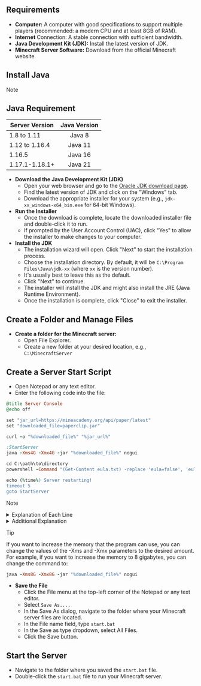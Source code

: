 ## Requirements
- **Computer:** A computer with good specifications to support multiple players (recommended: a modern CPU and at least 8GB of RAM).
- **Internet** Connection: A stable connection with sufficient bandwidth.
- **Java Development Kit (JDK):** Install the latest version of JDK.
- **Minecraft Server Software:** Download from the official Minecraft website.

## Install Java
> [!NOTE]
> ## Java Requirement
> | Server Version | Java Version |
> | --- | :---: |
> | 1.8 to 1.11 | Java 8 |
> | 1.12 to 1.16.4 | Java 11 |
> | 1.16.5 | Java 16 |
> | 1.17.1-1.18.1+ | Java 21 |
- **Download the Java Development Kit (JDK)**
  - Open your web browser and go to the [Oracle JDK download page](https://www.oracle.com/java/technologies/downloads/?er=221886#java22).
  - Find the latest version of JDK and click on the "Windows" tab.
  - Download the appropriate installer for your system (e.g., `jdk-xx_windows-x64_bin.exe` for 64-bit Windows).
- **Run the Installer**
  - Once the download is complete, locate the downloaded installer file and double-click it to run.
  - If prompted by the User Account Control (UAC), click "Yes" to allow the installer to make changes to your computer.
- **Install the JDK**
  - The installation wizard will open. Click "Next" to start the installation process.
  - Choose the installation directory. By default, it will be `C:\Program Files\Java\jdk-xx` (where `xx` is the version number).
  - It's usually best to leave this as the default.
  - Click "Next" to continue.
  - The installer will install the JDK and might also install the JRE (Java Runtime Environment).
  - Once the installation is complete, click "Close" to exit the installer.

## Create a Folder and Manage Files
- **Create a folder for the Minecraft server:**
  - Open File Explorer.
  - Create a new folder at your desired location, e.g., `C:\MinecraftServer`

## Create a Server Start Script
- Open Notepad or any text editor.
- Enter the following code into the file:
```ruby
@title Server Console
@echo off

set "jar_url=https://mineacademy.org/api/paper/latest"
set "downloaded_file=paperclip.jar"

curl -o "%downloaded_file%" "%jar_url%"

:StartServer
java -Xms4G -Xmx4G -jar "%downloaded_file%" nogui

cd C:\path\to\directory
powershell -Command "(Get-Content eula.txt) -replace 'eula=false', 'eula=true' | Set-Content eula.txt"

echo (%time%) Server restarting!
timeout 5
goto StartServer
```
> [!NOTE]
> <details>
>  <summary>Explanation of Each Line</summary>
> 
> **1. `@title Server Console`**
> - Sets the title of the Command Prompt window to "Server Console".
> 
> **2. `@echo off`**
> - Turns off command echoing in the Command Prompt to make the output cleaner.
> 
> **3. `set "jar_url=https://mineacademy.org/api/paper/latest"`**
> - Sets the variable jar_url to the URL where the latest Paper server JAR can be downloaded from MineAcademy.
> 
> **4. `set "downloaded_file=paperclip.jar"`**
> - Sets the variable downloaded_file to the name of the downloaded file, in this case, paperclip.jar.
> 
> **5. `curl -o "%downloaded_file%" "%jar_url%"`**
> Uses curl to download the file from the URL specified in jar_url and save it as paperclip.jar.
> 
> **6. `:StartServer`**
> - Defines a label named StartServer which marks the beginning of the loop for starting the server.
> 
> **7. `java -Xms4G -Xmx4G -jar "%downloaded_file%" nogui`**
> - Runs the Minecraft server using the paperclip.jar file with a minimum memory allocation of 4GB (-Xms4G) and a maximum memory allocation of 4GB (-Xmx4G), and without the graphical user interface (nogui).
> 
> **8. `cd C:\path\to\directory`**
> - Changes the directory to where the eula.txt file is located (replace C:\path\to\directory with the actual path).
> 
> **9. `powershell -Command "(Get-Content eula.txt) -replace 'eula=false', 'eula=true' | Set-Content eula.txt`"**
> - Uses PowerShell to modify the eula.txt file by replacing eula=false with eula=true to automatically accept the EULA.
> 
> **10. `echo (%time%) Server restarting!`**
> - Displays the message "Server restarting!" along with the current time in the Command Prompt.
> 
> **11. `timeout 5`**
> - Pauses the script execution for 5 seconds.
> 
> **12. `goto StartServer`**
> - Goes back to the StartServer label to restart the server, creating a loop.
> 
> </details>
> 
> <details>
> 
> <summary>Additional Explanation</summary>
> 
> - **Downloading the Server File:** The script downloads the latest version of the Minecraft server from MineAcademy.
> - **Automatically Accepting EULA:** The script automatically edits the eula. txt file to accept the EULA.
> - **Looping:** If the server stops, the script waits for 5 seconds and then restarts the server automatically.
> 
> </details>

> [!TIP]
> If you want to increase the memory that the program can use, you can change the values of the -Xms and -Xmx parameters to the desired amount. For example, if you want to increase the memory to 8 gigabytes, you can change the command to:
>```ruby
> java -Xms8G -Xmx8G -jar "%downloaded_file%" nogui
> ```

- **Save the File**
  - Click the File menu at the top-left corner of the Notepad or any text editor.
  - Select `Save As....`
  - In the Save As dialog, navigate to the folder where your Minecraft server files are located.
  - In the File name field, type `start.bat`
  - In the Save as type dropdown, select All Files.
  - Click the Save button.

## Start the Server
- Navigate to the folder where you saved the `start.bat` file.
- Double-click the `start.bat` file to run your Minecraft server.
